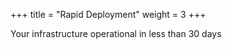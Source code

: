 +++
title = "Rapid Deployment"
weight = 3
+++

Your infrastructure operational in less than 30 days

